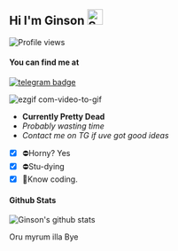 
## Hi I'm Ginson <img src="https://user-images.githubusercontent.com/1303154/88677602-1635ba80-d120-11ea-84d8-d263ba5fc3c0.gif" width="28px" alt="Sup">
![Profile views](https://komarev.com/ghpvc/?username=HeLLxGodLike&color=blue&style=flat-square&label=Profile+Views)
#### You can find me at
[![telegram badge](https://img.shields.io/badge/@georgopol-30302f?style=for-the-badge&logo=telegram)](https://t.me/georgopol)



![ezgif com-video-to-gif](https://user-images.githubusercontent.com/73432258/232302778-3cfad6ae-837e-4749-972e-694a5af29d1e.gif)




- **Currently Pretty Dead**
- _Probably wasting time_
- _Contact me on TG if uve got good ideas_

- [x] ⛔Horny? Yes
- [x] ⛔Stu-dying 
- [x] 🚫Know coding.

#### Github Stats

![Ginson's github stats](https://github-readme-stats.vercel.app/api?username=westofer&show_icons=true&theme=chartreuse-dark&hide_title=true)

</details>

Oru myrum illa 
Bye

